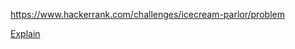 https://www.hackerrank.com/challenges/icecream-parlor/problem

[Explain](https://www.hackerrank.com/challenges/icecream-parlor/forum/comments/724706)
